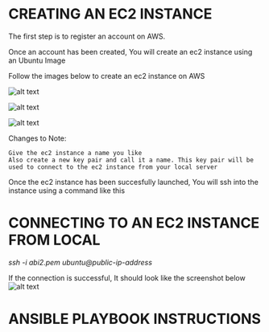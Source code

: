 # CREATING AN EC2 INSTANCE
The first step is to register an account on AWS. 

Once an account has been created, You will create an ec2 instance using an Ubuntu Image


Follow the images below to create an ec2 instance on AWS

![alt text](<Screenshot 2024-02-27 at 9.35.11 AM.png>) 


![alt text](<Screenshot 2024-02-27 at 9.35.47 AM.png>)


![alt text](<Screenshot 2024-02-27 at 9.35.58 AM.png>)



Changes to Note: 
```
Give the ec2 instance a name you like
Also create a new key pair and call it a name. This key pair will be used to connect to the ec2 instance from your local server
```

Once the ec2 instance has been succesfully launched, You will ssh into the instance using a command like this

# CONNECTING TO AN EC2 INSTANCE FROM LOCAL
_ssh -i abi2.pem ubuntu@public-ip-address_

If the connection is successful, It should look like the screenshot below
![alt text](<Screenshot 2024-02-27 at 12.51.04 PM.png>)

# ANSIBLE PLAYBOOK INSTRUCTIONS